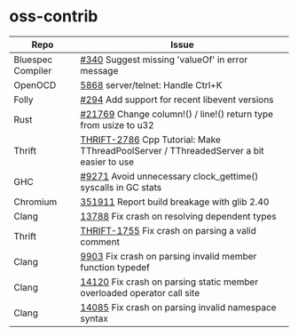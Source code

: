 # oss-contrib

Repo | Issue
------------ | -------------
Bluespec Compiler | [#340](https://github.com/B-Lang-org/bsc/pull/340) Suggest missing 'valueOf' in error message
OpenOCD | [5868](http://openocd.zylin.com/#/c/5868/) server/telnet: Handle Ctrl+K
Folly | [#294](https://github.com/facebook/folly/pull/294) Add support for recent libevent versions
Rust | [#21769](https://github.com/rust-lang/rust/pull/21769) Change column!() / line!() return type from usize to u32
Thrift | [THRIFT-2786](https://issues.apache.org/jira/browse/THRIFT-2786) Cpp Tutorial: Make TThreadPoolServer / TThreadedServer a bit easier to use
GHC | [#9271](https://gitlab.haskell.org/ghc/ghc/-/issues/9271) Avoid unnecessary clock_gettime() syscalls in GC stats
Chromium | [351911](https://code.google.com/p/chromium/issues/detail?id=351911) Report build breakage with glib 2.40
Clang | [13788](https://bugs.llvm.org/show_bug.cgi?id=13788) Fix crash on resolving dependent types
Thrift | [THRIFT-1755](http://issues.apache.org/jira/browse/THRIFT-1755) Fix crash on parsing a valid comment
Clang | [9903](https://bugs.llvm.org/show_bug.cgi?id=9903) Fix crash on parsing invalid member function typedef
Clang | [14120](http://llvm.org/bugs/show_bug.cgi?id=14120) Fix crash on parsing static member overloaded operator call site
Clang | [14085](http://llvm.org/bugs/show_bug.cgi?id=14085) Fix crash on parsing invalid namespace syntax
